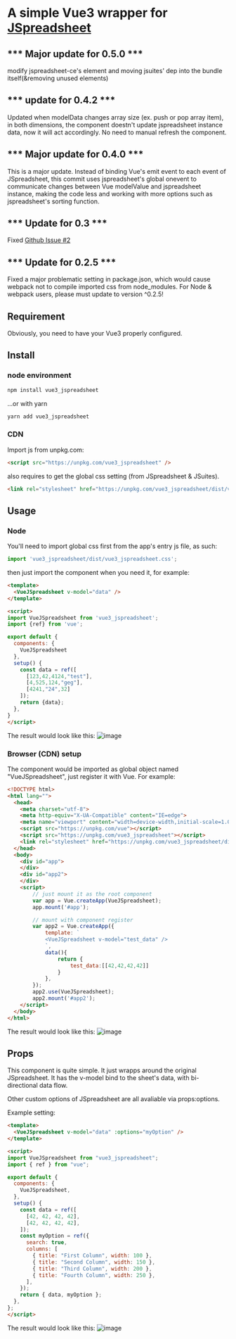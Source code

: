 # A simple Vue3 wrapper for [JSpreadsheet](https://github.com/jspreadsheet/ce)

## *** Major update for 0.5.0 ***
modify jspreadsheet-ce's element and moving jsuites' dep into the bundle itself(&removing unused elements)

## *** update for 0.4.2 ***
Updated when modelData changes array size (ex. push or pop array item), in both dimensions, the component doestn't update jspreadsheet instance data, now it will act accordingly. No need to manual refresh the component.

## *** Major update for 0.4.0 ***
This is a major update. Instead of binding Vue's emit event to each event of JSpreadsheet, this commit uses jspreadsheet's global onevent to communicate changes between Vue modelValue and jspreadsheet instance, making the code less and working with more options such as jspreadsheet's sorting function.

## *** Update for 0.3 ***
Fixed [Github Issue #2](https://github.com/killkli/vue3_jspreadsheet/issues/2#issue-1059249929)

## *** Update for 0.2.5 ***
Fixed a major problematic setting in package.json, which would cause webpack not to compile imported css from node_modules. For Node & webpack users, please must update to version ^0.2.5!

## Requirement
Obviously, you need to have your Vue3 properly configured.

## Install

### node environment
```zsh
npm install vue3_jspreadsheet
```
...or with yarn
```zsh
yarn add vue3_jspreadsheet
```

### CDN
Import js from unpkg.com:
```html
<script src="https://unpkg.com/vue3_jspreadsheet" />
```
also requires to get the global css setting (from JSpreadsheet & JSuites).
```html
<link rel="stylesheet" href="https://unpkg.com/vue3_jspreadsheet/dist/vue3_jspreadsheet.css"/>
```

## Usage
### Node
You'll need to import global css first from the app's entry js file, as such:
```javascript
import 'vue3_jspreadsheet/dist/vue3_jspreadsheet.css';
```
then just import the component when you need it, for example:
```html
<template>
  <VueJSpreadsheet v-model="data" />
</template>

<script>
import VueJSpreadsheet from 'vue3_jspreadsheet';
import {ref} from 'vue';

export default {
  components: {
    VueJSpreadsheet
  },
  setup() {
    const data = ref([
      [123,42,4124,"test"],
      [4,525,124,"geg"],
      [4241,"24",32]
    ]);
    return {data};
  },
}
</script>
```

The result would look like this:
![image](https://raw.githubusercontent.com/killkli/vue3_jspreadsheet/master/images/node_screenshot1.png)

### Browser (CDN) setup
The component would be imported as global object named "VueJSpreadsheet", just register it with Vue. For example:

```html
<!DOCTYPE html>
<html lang="">
  <head>
    <meta charset="utf-8">
    <meta http-equiv="X-UA-Compatible" content="IE=edge">
    <meta name="viewport" content="width=device-width,initial-scale=1.0">
    <script src="https://unpkg.com/vue"></script>
    <script src="https://unpkg.com/vue3_jspreadsheet"></script>
    <link rel="stylesheet" href="https://unpkg.com/vue3_jspreadsheet/dist/vue3_jspreadsheet.css"/>
  </head>
  <body>
    <div id="app">
    </div>
    <div id="app2">
    </div>
    <script>
        // just mount it as the root component
        var app = Vue.createApp(VueJSpreadsheet);
        app.mount('#app');

        // mount with component register
        var app2 = Vue.createApp({
            template: `
            <VueJSpreadsheet v-model="test_data" />
            `,
            data(){
                return {
                    test_data:[[42,42,42,42]]
                }
            },
        });
        app2.use(VueJSpreadsheet);
        app2.mount('#app2');
    </script>
  </body>
</html>
```

The result would look like this:
![image](https://raw.githubusercontent.com/killkli/vue3_jspreadsheet/master/images/cdn_screenshot1.png)

## Props
This component is quite simple. It just wrapps around the original JSpreadsheet.
It has the v-model bind to the sheet's data, with bi-directional data flow. 

Other custom options of JSpreadsheet are all avaliable via props:options.

Example setting:

```html
<template>
  <VueJSpreadsheet v-model="data" :options="myOption" />
</template>

<script>
import VueJSpreadsheet from "vue3_jspreadsheet";
import { ref } from "vue";

export default {
  components: {
    VueJSpreadsheet,
  },
  setup() {
    const data = ref([
      [42, 42, 42, 42],
      [42, 42, 42, 42],
    ]);
    const myOption = ref({
      search: true,
      columns: [
        { title: "First Column", width: 100 },
        { title: "Second Column", width: 150 },
        { title: "Third Column", width: 200 },
        { title: "Fourth Column", width: 250 },
      ],
    });
    return { data, myOption };
  },
};
</script>
```
The result would look like this:
![image](https://raw.githubusercontent.com/killkli/vue3_jspreadsheet/master/images/node_screenshot2.png)

